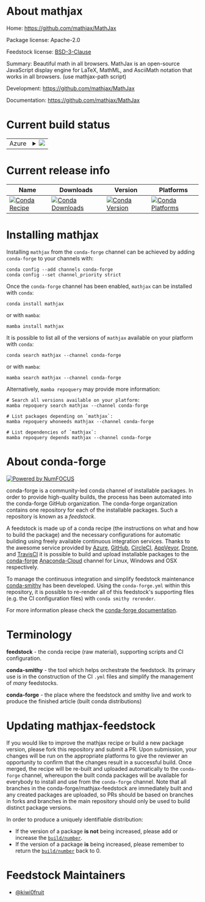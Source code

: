 About mathjax
=============

Home: https://github.com/mathjax/MathJax

Package license: Apache-2.0

Feedstock license: [BSD-3-Clause](https://github.com/conda-forge/mathjax-feedstock/blob/master/LICENSE.txt)

Summary: Beautiful math in all browsers. MathJax is an open-source JavaScript display engine for LaTeX, MathML, and AsciiMath notation that works in all browsers. (use mathjax-path script)

Development: https://github.com/mathjax/MathJax

Documentation: https://github.com/mathjax/MathJax

Current build status
====================


<table>
    
  <tr>
    <td>Azure</td>
    <td>
      <details>
        <summary>
          <a href="https://dev.azure.com/conda-forge/feedstock-builds/_build/latest?definitionId=6147&branchName=master">
            <img src="https://dev.azure.com/conda-forge/feedstock-builds/_apis/build/status/mathjax-feedstock?branchName=master">
          </a>
        </summary>
        <table>
          <thead><tr><th>Variant</th><th>Status</th></tr></thead>
          <tbody><tr>
              <td>linux_64</td>
              <td>
                <a href="https://dev.azure.com/conda-forge/feedstock-builds/_build/latest?definitionId=6147&branchName=master">
                  <img src="https://dev.azure.com/conda-forge/feedstock-builds/_apis/build/status/mathjax-feedstock?branchName=master&jobName=linux&configuration=linux_64_" alt="variant">
                </a>
              </td>
            </tr><tr>
              <td>osx_64</td>
              <td>
                <a href="https://dev.azure.com/conda-forge/feedstock-builds/_build/latest?definitionId=6147&branchName=master">
                  <img src="https://dev.azure.com/conda-forge/feedstock-builds/_apis/build/status/mathjax-feedstock?branchName=master&jobName=osx&configuration=osx_64_" alt="variant">
                </a>
              </td>
            </tr><tr>
              <td>osx_arm64</td>
              <td>
                <a href="https://dev.azure.com/conda-forge/feedstock-builds/_build/latest?definitionId=6147&branchName=master">
                  <img src="https://dev.azure.com/conda-forge/feedstock-builds/_apis/build/status/mathjax-feedstock?branchName=master&jobName=osx&configuration=osx_arm64_" alt="variant">
                </a>
              </td>
            </tr><tr>
              <td>win_64</td>
              <td>
                <a href="https://dev.azure.com/conda-forge/feedstock-builds/_build/latest?definitionId=6147&branchName=master">
                  <img src="https://dev.azure.com/conda-forge/feedstock-builds/_apis/build/status/mathjax-feedstock?branchName=master&jobName=win&configuration=win_64_" alt="variant">
                </a>
              </td>
            </tr>
          </tbody>
        </table>
      </details>
    </td>
  </tr>
</table>

Current release info
====================

| Name | Downloads | Version | Platforms |
| --- | --- | --- | --- |
| [![Conda Recipe](https://img.shields.io/badge/recipe-mathjax-green.svg)](https://anaconda.org/conda-forge/mathjax) | [![Conda Downloads](https://img.shields.io/conda/dn/conda-forge/mathjax.svg)](https://anaconda.org/conda-forge/mathjax) | [![Conda Version](https://img.shields.io/conda/vn/conda-forge/mathjax.svg)](https://anaconda.org/conda-forge/mathjax) | [![Conda Platforms](https://img.shields.io/conda/pn/conda-forge/mathjax.svg)](https://anaconda.org/conda-forge/mathjax) |

Installing mathjax
==================

Installing `mathjax` from the `conda-forge` channel can be achieved by adding `conda-forge` to your channels with:

```
conda config --add channels conda-forge
conda config --set channel_priority strict
```

Once the `conda-forge` channel has been enabled, `mathjax` can be installed with `conda`:

```
conda install mathjax
```

or with `mamba`:

```
mamba install mathjax
```

It is possible to list all of the versions of `mathjax` available on your platform with `conda`:

```
conda search mathjax --channel conda-forge
```

or with `mamba`:

```
mamba search mathjax --channel conda-forge
```

Alternatively, `mamba repoquery` may provide more information:

```
# Search all versions available on your platform:
mamba repoquery search mathjax --channel conda-forge

# List packages depending on `mathjax`:
mamba repoquery whoneeds mathjax --channel conda-forge

# List dependencies of `mathjax`:
mamba repoquery depends mathjax --channel conda-forge
```


About conda-forge
=================

[![Powered by
NumFOCUS](https://img.shields.io/badge/powered%20by-NumFOCUS-orange.svg?style=flat&colorA=E1523D&colorB=007D8A)](https://numfocus.org)

conda-forge is a community-led conda channel of installable packages.
In order to provide high-quality builds, the process has been automated into the
conda-forge GitHub organization. The conda-forge organization contains one repository
for each of the installable packages. Such a repository is known as a *feedstock*.

A feedstock is made up of a conda recipe (the instructions on what and how to build
the package) and the necessary configurations for automatic building using freely
available continuous integration services. Thanks to the awesome service provided by
[Azure](https://azure.microsoft.com/en-us/services/devops/), [GitHub](https://github.com/),
[CircleCI](https://circleci.com/), [AppVeyor](https://www.appveyor.com/),
[Drone](https://cloud.drone.io/welcome), and [TravisCI](https://travis-ci.com/)
it is possible to build and upload installable packages to the
[conda-forge](https://anaconda.org/conda-forge) [Anaconda-Cloud](https://anaconda.org/)
channel for Linux, Windows and OSX respectively.

To manage the continuous integration and simplify feedstock maintenance
[conda-smithy](https://github.com/conda-forge/conda-smithy) has been developed.
Using the ``conda-forge.yml`` within this repository, it is possible to re-render all of
this feedstock's supporting files (e.g. the CI configuration files) with ``conda smithy rerender``.

For more information please check the [conda-forge documentation](https://conda-forge.org/docs/).

Terminology
===========

**feedstock** - the conda recipe (raw material), supporting scripts and CI configuration.

**conda-smithy** - the tool which helps orchestrate the feedstock.
                   Its primary use is in the construction of the CI ``.yml`` files
                   and simplify the management of *many* feedstocks.

**conda-forge** - the place where the feedstock and smithy live and work to
                  produce the finished article (built conda distributions)


Updating mathjax-feedstock
==========================

If you would like to improve the mathjax recipe or build a new
package version, please fork this repository and submit a PR. Upon submission,
your changes will be run on the appropriate platforms to give the reviewer an
opportunity to confirm that the changes result in a successful build. Once
merged, the recipe will be re-built and uploaded automatically to the
`conda-forge` channel, whereupon the built conda packages will be available for
everybody to install and use from the `conda-forge` channel.
Note that all branches in the conda-forge/mathjax-feedstock are
immediately built and any created packages are uploaded, so PRs should be based
on branches in forks and branches in the main repository should only be used to
build distinct package versions.

In order to produce a uniquely identifiable distribution:
 * If the version of a package **is not** being increased, please add or increase
   the [``build/number``](https://docs.conda.io/projects/conda-build/en/latest/resources/define-metadata.html#build-number-and-string).
 * If the version of a package **is** being increased, please remember to return
   the [``build/number``](https://docs.conda.io/projects/conda-build/en/latest/resources/define-metadata.html#build-number-and-string)
   back to 0.

Feedstock Maintainers
=====================

* [@kiwi0fruit](https://github.com/kiwi0fruit/)

